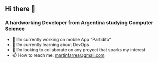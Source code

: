 ## Hi there 👋
### A hardworking Developer from Argentina studying Computer Science

- 🔭 I’m currently working on mobile App "Partidito"
- 🌱 I’m currently learning about DevOps
- 👯 I’m looking to collaborate on any proyect that sparks my interest
- 📫 How to reach me: martinfarres@gmail.com



